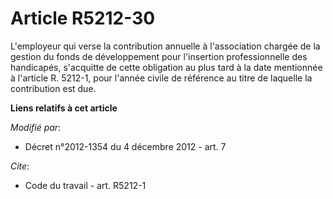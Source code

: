 # Article R5212-30

L'employeur qui verse la contribution annuelle à l'association chargée de la gestion du fonds de développement pour
l'insertion professionnelle des handicapés, s'acquitte de cette obligation au plus tard à la date mentionnée à l'article R.
5212-1, pour l'année civile de référence au titre de laquelle la contribution est due.

**Liens relatifs à cet article**

_Modifié par_:

  - Décret n°2012-1354 du 4 décembre 2012 - art. 7

_Cite_:

  - Code du travail - art. R5212-1
